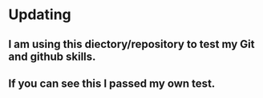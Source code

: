 # Updating

## I am using this diectory/repository to test my Git and github skills. 
## If you can see this I passed my own test. 